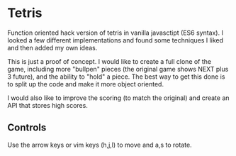 # Tetris

Function oriented hack version of tetris in vanilla javasctipt (ES6 syntax).
I looked a few different implementations and found some techniques I liked
and then added my own ideas.

This is just a proof of concept. I would like to create a full clone
of the game, including more "bullpen" pieces (the original game shows
NEXT plus 3 future), and the ability to "hold" a piece. The best way
to get this done is to split up the code and make it more object oriented.

I would also like to improve the scoring (to match the original) and
create an API that stores high scores.

## Controls

Use the arrow keys or vim keys (h,j,l) to move and a,s to rotate.
